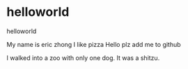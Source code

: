 # helloworld
helloworld

My name is eric zhong I like pizza
Hello plz add me to github 

I walked into a zoo with only one dog. It was a shitzu.
